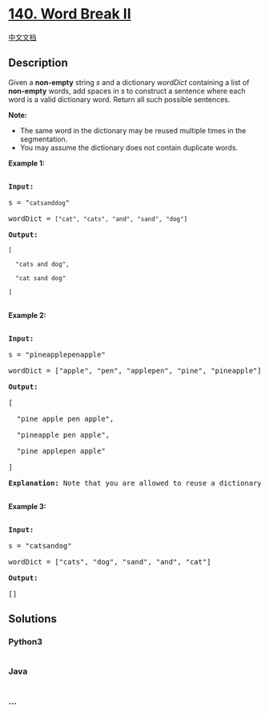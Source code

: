 # [140. Word Break II](https://leetcode.com/problems/word-break-ii)

[中文文档](/solution/0100-0199/0140.Word%20Break%20II/README.md)

## Description

<p>Given a <strong>non-empty</strong> string <em>s</em> and a dictionary <em>wordDict</em> containing a list of <strong>non-empty</strong> words, add spaces in <em>s</em> to construct a sentence where each word is a valid dictionary word.&nbsp;Return all such possible sentences.</p>

<p><strong>Note:</strong></p>

<ul>
    <li>The same word in the dictionary may be reused multiple times in the segmentation.</li>
    <li>You may assume the dictionary does not contain duplicate words.</li>
</ul>

<p><strong>Example 1:</strong></p>

<pre>

<strong>Input:

</strong>s = &quot;<code>catsanddog</code>&quot;

wordDict = <code>[&quot;cat&quot;, &quot;cats&quot;, &quot;and&quot;, &quot;sand&quot;, &quot;dog&quot;]</code>

<strong>Output:

</strong><code>[

&nbsp; &quot;cats and dog&quot;,

&nbsp; &quot;cat sand dog&quot;

]</code>

</pre>

<p><strong>Example 2:</strong></p>

<pre>

<strong>Input:

</strong>s = &quot;pineapplepenapple&quot;

wordDict = [&quot;apple&quot;, &quot;pen&quot;, &quot;applepen&quot;, &quot;pine&quot;, &quot;pineapple&quot;]

<strong>Output:

</strong>[

&nbsp; &quot;pine apple pen apple&quot;,

&nbsp; &quot;pineapple pen apple&quot;,

&nbsp; &quot;pine applepen apple&quot;

]

<strong>Explanation:</strong> Note that you are allowed to reuse a dictionary word.

</pre>

<p><strong>Example 3:</strong></p>

<pre>

<strong>Input:

</strong>s = &quot;catsandog&quot;

wordDict = [&quot;cats&quot;, &quot;dog&quot;, &quot;sand&quot;, &quot;and&quot;, &quot;cat&quot;]

<strong>Output:

</strong>[]</pre>

## Solutions

<!-- tabs:start -->

### **Python3**

```python

```

### **Java**

```java

```

### **...**

```

```

<!-- tabs:end -->
